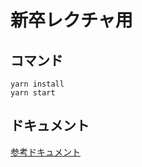 # 新卒レクチャ用

## コマンド

```terminal
yarn install
yarn start
```

## ドキュメント

[参考ドキュメント](https://docs.google.com/presentation/d/1KSGU612DQsAClv-PZwZT-WDn1V3HQ5Ak-m78r2zFAdc/edit?usp=sharing)
